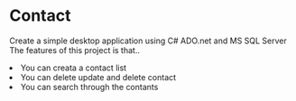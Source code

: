 # Contact

Create a simple desktop application using C# ADO.net and MS SQL Server
The features of this project is that..
<li>You can creata a contact list</li>
<li>You can delete update and delete contact</li>
<li>You can search through the contants</li>
